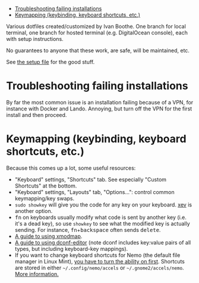 <!-- The following section, from "ts" to "te", is an automatically-generated
  table of contents, updated whenever this file changes. Do not edit within
  this section. -->

<!--ts-->
   * [Troubleshooting failing installations](#troubleshooting-failing-installations)
   * [Keymapping (keybinding, keyboard shortcuts, etc.)](#keymapping-keybinding-keyboard-shortcuts-etc)

<!-- Added by: runner, at: Wed Jan 27 20:11:04 UTC 2021 -->

<!--te-->

Various dotfiles created/customized by Ivan Boothe. One branch for local
terminal, one branch for hosted terminal (e.g. DigitalOcean console), each with
setup instructions.

No guarantees to anyone that these work, are safe, will be maintained, etc.

See [the setup file](SETUP.md) for the good stuff.

# Troubleshooting failing installations

By far the most common issue is an installation failing because of a VPN, for instance with Docker and Lando. Annoying, but turn off the VPN for the first install and then proceed.

# Keymapping (keybinding, keyboard shortcuts, etc.)

Because this comes up a lot, some useful resources:

* "Keyboard" settings, "Shortcuts" tab. See especially "Custom Shortcuts" at the bottom.
* "Keyboard" settings, "Layouts" tab, "Options...": control common keymapping/key swaps.
* `sudo showkey` will give you the code for any key on your keyboard. [xev](https://askubuntu.com/questions/466646/how-to-get-the-name-of-the-key-combination-keybind-key-for-the-openbox-confi/466660#466660) is another option.
* <kbd>fn</kbd> on keyboards usually modify what code is sent by another key (i.e. it's a dead key), so use `showkey` to see what the modified key is actually sending. For instance, <kbd>fn</kbd>+<kbd>backspace</kbd> often sends <kbd>delete</kbd>.
* [A guide to using xmodmap](https://blacketernal.wordpress.com/set-up-key-mappings-with-xmodmap/).
* [A guide to using dconf-editor](https://www.linux.org/threads/dconf-explained.11316/) (note dconf includes key:value pairs of all types, but including keyboard-key mappings).
* If you want to change keyboard shortcuts for Nemo (the default file manager in Linux Mint), [you have to turn the ability on first](https://wiki.archlinux.org/index.php/Nemo#Set_keyboard_shortcut_for_%22Open_in_terminal%22). Shortcuts are stored in either `~/.config/nemo/accels` or `~/.gnome2/accels/nemo`. [More information.](https://forums.linuxmint.com/viewtopic.php?p=1696073#p1696073)
